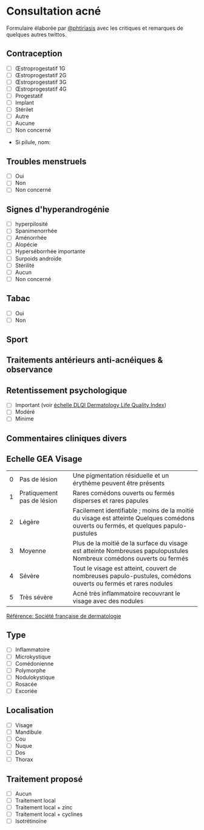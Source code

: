 # Consultation acné
Formulaire élaborée par [@phtiriasis](https://twitter.com/phtiriasis) avec les critiques et remarques de quelques autres twittos.

## Contraception
- [ ] Œstroprogestatif 1G
- [ ] Œstroprogestatif 2G
- [ ] Œstroprogestatif 3G
- [ ] Œstroprogestatif 4G
- [ ] Progestatif
- [ ] Implant
- [ ] Stérilet
- [ ] Autre
- [ ] Aucune
- [ ] Non concerné
- Si pilule, nom:

## Troubles menstruels
- [ ] Oui
- [ ] Non
- [ ] Non concerné

## Signes d'hyperandrogénie
- [ ] hyperpilosité
- [ ] Spanimenorrhée
- [ ] Aménorrhée
- [ ] Alopécie
- [ ] Hyperséborrhée importante
- [ ] Surpoids androïde
- [ ] Stérilité
- [ ] Aucun
- [ ] Non concerné

## Tabac
- [ ] Oui
- [ ] Non

## Sport
 
## Traitements antérieurs anti-acnéiques & observance
 
## Retentissement psychologique
 - [ ] Important (voir [échelle DLQI Dermatology Life Quality Index][DLQI])
 - [ ] Modéré
 - [ ] Minime
 
## Commentaires cliniques divers

## Echelle GEA Visage

| | | |
| --- | --- | --- |
| 0 | Pas de lésion | Une pigmentation résiduelle et un érythème peuvent être présents |
| 1 |	Pratiquement pas de lésion | 	Rares comédons ouverts ou fermés disperses et rares papules |	
| 2 |	Légère |	Facilement identifiable ; moins de la moitié du visage est atteinte Quelques comédons ouverts ou fermés, et quelques papulo-pustules |
|3 | 	Moyenne |	Plus de la moitié de la surface du visage est atteinte Nombreuses papulopustules Nombreux comédons ouverts ou fermés |
| 4 | 	Sévère | 	Tout le visage est atteint, couvert de nombreuses papulo-pustules, comédons ouverts ou fermés et rares nodules | 	
| 5 | Très sévère |	Acné très inflammatoire recouvrant le visage avec des nodules | 

[Référence: Société française de dermatologie](http://reco.dermato-sfd.org/fr/acn%C3%A9/%C3%A9valuation)

## Type
- [ ] Inflammatoire
- [ ] Microkystique
- [ ] Comédonienne
- [ ] Polymorphe
- [ ] Nodulokystique
- [ ] Rosacée
- [ ] Excoriée

## Localisation
- [ ] Visage
- [ ] Mandibule
- [ ] Cou
- [ ] Nuque
- [ ] Dos
- [ ] Thorax

## Traitement proposé
- [ ] Aucun
- [ ] Traitement local
- [ ] Traitement local + zinc
- [ ] Traitement local + cyclines
- [ ] Isotrétinoïne
 
[DLQI]: http://www.sfdermato.org/media/pdf/recommandation/dlqi-bbfd6e5efebddec92aaf981ab754a292.pdf
